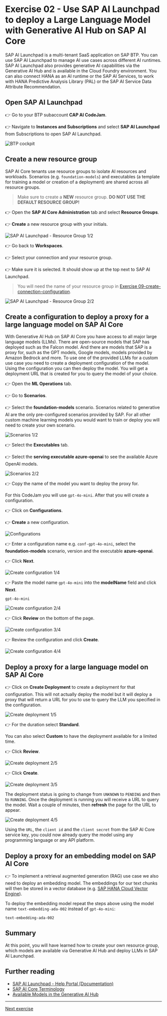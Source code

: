# Exercise 02 - Use SAP AI Launchpad to deploy a Large Language Model with Generative AI Hub on SAP AI Core

SAP AI Launchpad is a multi-tenant SaaS application on SAP BTP. You can use SAP AI Launchpad to manage AI use cases across different AI runtimes. SAP AI Launchpad also provides generative AI
capabilities via the Generative AI Hub and is available in the Cloud Foundry environment. You can also connect HANA as an AI runtime or the SAP AI Services, to work with HANA Predictive Analysis Library (PAL) or the SAP AI Service Data Attribute Recommendation.

## Open SAP AI Launchpad

👉 Go to your BTP subaccount **CAP AI CodeJam**.

👉 Navigate to **Instances and Subscriptions** and select **SAP AI Launchpad** from Subscriptions to open SAP AI Launchpad.

![BTP cockpit](assets/BTP_cockpit.png)

## Create a new resource group

SAP AI Core tenants use resource groups to isolate AI resources and workloads. Scenarios (e.g. `foundation-models`)
and executables (a template for training a model or creation of a deployment) are shared across all resource groups.

> Make sure to create a **NEW** resource group. **DO NOT USE THE DEFAULT RESOURCE GROUP!**

👉 Open the **SAP AI Core Administration** tab and select **Resource Groups**.

👉 **Create** a new resource group with your initials.

![SAP AI Launchpad - Resource Group 1/2](assets/resource_group.png)

👉 Go back to **Workspaces**.

👉 Select your connection and your resource group.

👉 Make sure it is selected. It should show up at the top next to SAP AI Launchpad.

> You will need the name of your resource group in [Exercise 09-create-connection-configuration](../09-create-connection-configuration/README.md).

![SAP AI Launchpad - Resource Group 2/2](assets/resource_group_2.png)

## Create a configuration to deploy a proxy for a large language model on SAP AI Core

With Generative AI Hub on SAP AI Core you have access to all major large language models (LLMs). There are open-source models that SAP has deployed such as the Falcon model. And there are models that SAP is a proxy for, such as the GPT models, Google models, models provided by Amazon Bedrock and more. To use one of the provided LLMs for a custom use case you need to create a deployment configuration of the model. Using the configuration you can then deploy the model. You will get a deployment URL that is created for you to query the model of your choice.

👉 Open the **ML Operations** tab.

👉 Go to **Scenarios**.

👉 Select the **foundation-models** scenario.
Scenarios related to generative AI are the only pre-configured scenarios provided by SAP. For all other custom machine learning models you would want to train or deploy you will need to create your own scenario.

![Scenarios 1/2](assets/scenarios.png)

👉 Select the **Executables** tab.

👉 Select the **serving executable azure-openai** to see the available Azure OpenAI models.

![Scenarios 2/2](assets/scenarios_2.png)

👉 Copy the name of the model you want to deploy the proxy for.

For this CodeJam you will use `gpt-4o-mini`.
After that you will create a configuration.

👉 Click on **Configurations**.

👉 **Create** a new configuration.

![Configurations](assets/configurations.png)

👉 Enter a configuration name e.g. `conf-gpt-4o-mini`, select the **foundation-models** scenario, version and the executable **azure-openai**.

👉 Click **Next**.

![Create configuration 1/4](assets/configurations_2.png)

👉 Paste the model name `gpt-4o-mini` into the **modelName** field and click **Next**.

```
gpt-4o-mini
```

![Create configuration 2/4](assets/configurations_3.png)

👉 Click **Review** on the bottom of the page.

![Create configuration 3/4](assets/configurations_4.png)

👉 Review the configuration and click **Create**.

![Create configuration 4/4](assets/configurations_5.png)

## Deploy a proxy for a large language model on SAP AI Core

👉 Click on **Create Deployment** to create a deployment for that configuration.
This will not actually deploy the model but it will deploy a proxy that will return a URL for you to use to query the LLM you specified in the configuration.

![Create deployment 1/5](assets/deployments.png)

👉 For the duration select **Standard**.

You can also select **Custom** to have the deployment available for a limited time.

👉 Click **Review**.

![Create deployment 2/5](assets/deployments_2.png)

👉 Click **Create**.

![Create deployment 3/5](assets/deployments_3.png)

The deployment status is going to change from `UNKNOWN` to `PENDING` and then to `RUNNING`. Once the deployment is running you will receive a URL to query the model. Wait a couple of minutes, then **refresh** the page for the URL to appear.

![Create deployment 4/5](assets/deployments_4.png)

Using the `URL`, the `client id` and the `client secret` from the SAP AI Core service key, you could now already query the model using any programming language or any API platform.

## Deploy a proxy for an embedding model on SAP AI Core

👉 To implement a retrieval augmented generation (RAG) use case we also need to deploy an embedding model. The embeddings for our text chunks will then be stored in a vector database (e.g. [SAP HANA Cloud Vector Engine](https://help.sap.com/docs/hana-cloud-database/sap-hana-cloud-sap-hana-database-vector-engine-guide/sap-hana-cloud-sap-hana-database-vector-engine-guide)).

To deploy the embedding model repeat the steps above using the model name `text-embedding-ada-002` instead of `gpt-4o-mini`:

```
text-embedding-ada-002
```

## Summary

At this point, you will have learned how to create your own resource group, which models are available via Generative AI Hub and deploy LLMs in SAP AI Launchpad.

## Further reading

- [SAP AI Launchpad - Help Portal (Documentation)](https://help.sap.com/docs/ai-launchpad/sap-ai-launchpad/what-is-sap-ai-launchpad)
- [SAP AI Core Terminology](https://help.sap.com/docs/sap-ai-core/sap-ai-core-service-guide/terminology)
- [Available Models in the Generative AI Hub](https://help.sap.com/docs/sap-ai-core/sap-ai-core-service-guide/models-and-scenarios-in-generative-ai-hub)

---

[Next exercise](../03-explore-genai-hub/README.md)
